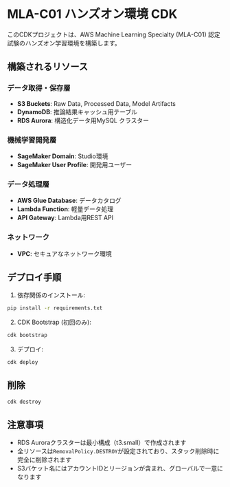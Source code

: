 # MLA-C01 ハンズオン環境 CDK

このCDKプロジェクトは、AWS Machine Learning Specialty (MLA-C01) 認定試験のハンズオン学習環境を構築します。

## 構築されるリソース

### データ取得・保存層
- **S3 Buckets**: Raw Data, Processed Data, Model Artifacts
- **DynamoDB**: 推論結果キャッシュ用テーブル
- **RDS Aurora**: 構造化データ用MySQL クラスター

### 機械学習開発層
- **SageMaker Domain**: Studio環境
- **SageMaker User Profile**: 開発用ユーザー

### データ処理層
- **AWS Glue Database**: データカタログ
- **Lambda Function**: 軽量データ処理
- **API Gateway**: Lambda用REST API

### ネットワーク
- **VPC**: セキュアなネットワーク環境

## デプロイ手順

1. 依存関係のインストール:
```bash
pip install -r requirements.txt
```

2. CDK Bootstrap (初回のみ):
```bash
cdk bootstrap
```

3. デプロイ:
```bash
cdk deploy
```

## 削除

```bash
cdk destroy
```

## 注意事項

- RDS Auroraクラスターは最小構成（t3.small）で作成されます
- 全リソースは`RemovalPolicy.DESTROY`が設定されており、スタック削除時に完全に削除されます
- S3バケット名にはアカウントIDとリージョンが含まれ、グローバルで一意になります